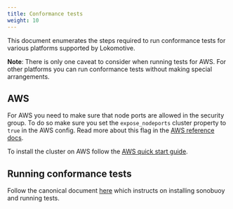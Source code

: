 ```yaml
---
title: Conformance tests
weight: 10
---
```


This document enumerates the steps required to run conformance tests for various platforms supported by Lokomotive.

**Note**: There is only one caveat to consider when running tests for AWS. For other platforms you can run conformance tests without making special arrangements.

## AWS

For AWS you need to make sure that node ports are allowed in the security group. To do so make sure you set the `expose_nodeports` cluster property to `true` in the AWS config. Read more about this flag in the [AWS reference docs](configuration-reference/platforms/aws.md).

To install the cluster on AWS follow the [AWS quick start guide](quickstarts/aws.md).

## Running conformance tests

Follow the canonical document [here](https://github.com/cncf/k8s-conformance/blob/master/instructions.md) which instructs on installing sonobuoy and running tests.
